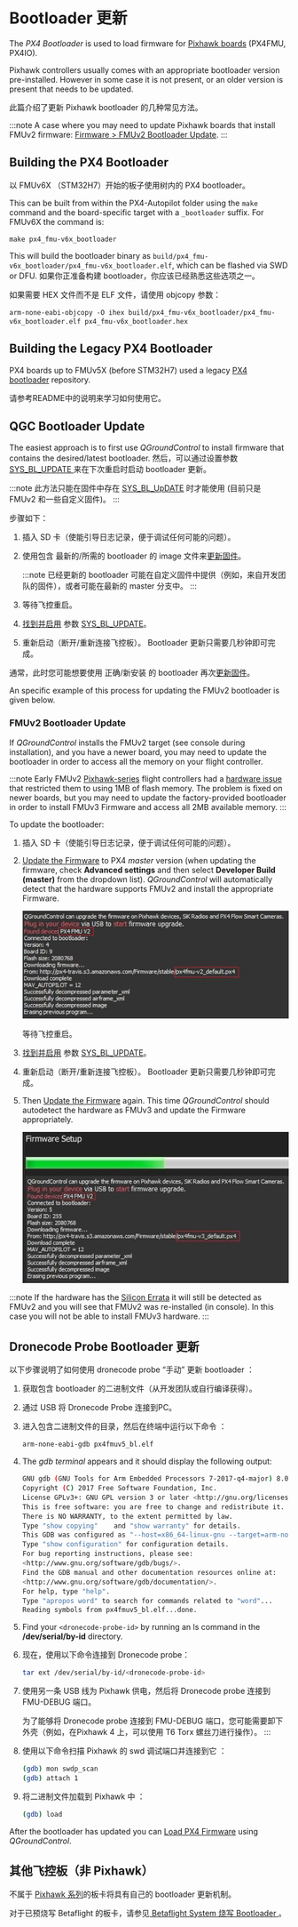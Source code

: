 # Bootloader 更新

The _PX4 Bootloader_ is used to load firmware for [Pixhawk boards](../flight_controller/pixhawk_series.md) (PX4FMU, PX4IO).

Pixhawk controllers usually comes with an appropriate bootloader version pre-installed. However in some case it is not present, or an older version is present that needs to be updated.

此篇介绍了更新 Pixhawk bootloader 的几种常见方法。

:::note
A case where you may need to update Pixhawk boards that install FMUv2 firmware: [Firmware > FMUv2 Bootloader Update](../config/firmware.md#bootloader).
:::

## Building the PX4 Bootloader

以 FMUv6X （STM32H7）开始的板子使用树内的 PX4 bootloader。

This can be built from within the PX4-Autopilot folder using the `make` command and the board-specific target with a `_bootloader` suffix. For FMUv6X the command is:

```
make px4_fmu-v6x_bootloader
```

This will build the bootloader binary as `build/px4_fmu-v6x_bootloader/px4_fmu-v6x_bootloader.elf`, which can be flashed via SWD or DFU. 如果你正准备构建 bootloader，你应该已经熟悉这些选项之一。

如果需要 HEX 文件而不是 ELF 文件，请使用 objcopy 参数：

```
arm-none-eabi-objcopy -O ihex build/px4_fmu-v6x_bootloader/px4_fmu-v6x_bootloader.elf px4_fmu-v6x_bootloader.hex
```

## Building the Legacy PX4 Bootloader

PX4 boards up to FMUv5X (before STM32H7) used a legacy [PX4 bootloader](https://github.com/PX4/Bootloader) repository.

请参考README中的说明来学习如何使用它。

## QGC Bootloader Update

The easiest approach is to first use _QGroundControl_ to install firmware that contains the desired/latest bootloader. 然后，可以通过设置参数[ SYS_BL_UPDATE ](../advanced_config/parameter_reference.md#SYS_BL_UPDATE)来在下次重启时启动 bootloader 更新。

:::note
此方法只能在固件中存在 [SYS_BL_UpDATE](../advanced_config/parameter_reference.md#SYS_BL_UPDATE) 时才能使用 (目前只是 FMUv2 和一些自定义固件)。
:::

步骤如下：

1. 插入 SD 卡（使能引导日志记录，便于调试任何可能的问题）。
1. 使用包含 最新的/所需的 bootloader 的 image 文件来[更新固件](../config/firmware.md#custom)。

   :::note
已经更新的 bootloader 可能在自定义固件中提供（例如，来自开发团队的固件），或者可能在最新的 master 分支中。
:::

1. 等待飞控重启。
1. [找到并启用](../advanced_config/parameters.md) 参数 [SYS_BL_UPDATE](../advanced_config/parameter_reference.md#SYS_BL_UPDATE)。
1. 重新启动（断开/重新连接飞控板）。 Bootloader 更新只需要几秒钟即可完成。

通常，此时您可能想要使用 正确/新安装 的 bootloader 再次[更新固件](../config/firmware.md)。

An specific example of this process for updating the FMUv2 bootloader is given below.

### FMUv2 Bootloader Update

If *QGroundControl* installs the FMUv2 target (see console during installation), and you have a newer board, you may need to update the bootloader in order to access all the memory on your flight controller.

:::note
Early FMUv2 [Pixhawk-series](../flight_controller/pixhawk_series.md#fmu_versions) flight controllers had a [hardware issue](../flight_controller/silicon_errata.md#fmuv2-pixhawk-silicon-errata) that restricted them to using 1MB of flash memory. The problem is fixed on newer boards, but you may need to update the factory-provided bootloader in order to install FMUv3 Firmware and access all 2MB available memory.
:::

To update the bootloader:

1. 插入 SD 卡（使能引导日志记录，便于调试任何可能的问题）。
1. [Update the Firmware](../config/firmware.md) to PX4 *master* version (when updating the firmware, check **Advanced settings** and then select **Developer Build (master)** from the dropdown list). *QGroundControl* will automatically detect that the hardware supports FMUv2 and install the appropriate Firmware.

   ![FMUv2 更新](../../assets/qgc/setup/firmware/bootloader_update.jpg)

   等待飞控重启。
1. [找到并启用](../advanced_config/parameters.md) 参数 [SYS_BL_UPDATE](../advanced_config/parameter_reference.md#SYS_BL_UPDATE)。
1. 重新启动（断开/重新连接飞控板）。 Bootloader 更新只需要几秒钟即可完成。
1. Then [Update the Firmware](../config/firmware.md) again. This time *QGroundControl* should autodetect the hardware as FMUv3 and update the Firmware appropriately.

   ![FMUv3 update](../../assets/qgc/setup/firmware/bootloader_fmu_v3_update.jpg)

:::note
If the hardware has the [Silicon Errata](../flight_controller/silicon_errata.md#fmuv2-pixhawk-silicon-errata) it will still be detected as FMUv2 and you will see that FMUv2 was re-installed (in console). In this case you will not be able to install FMUv3 hardware.
:::


## Dronecode Probe Bootloader 更新

以下步骤说明了如何使用 dronecode probe “手动” 更新 bootloader ：

1. 获取包含 bootloader 的二进制文件（从开发团队或自行编译获得）。
1. 通过 USB 将 Dronecode Probe 连接到PC。
1. 进入包含二进制文件的目录，然后在终端中运行以下命令 ：

   ```bash
   arm-none-eabi-gdb px4fmuv5_bl.elf
   ```

1. The _gdb terminal_ appears and it should display the following output:

   ```bash
   GNU gdb (GNU Tools for Arm Embedded Processors 7-2017-q4-major) 8.0.50.20171128-git
   Copyright (C) 2017 Free Software Foundation, Inc.
   License GPLv3+: GNU GPL version 3 or later <http://gnu.org/licenses/gpl.html>
   This is free software: you are free to change and redistribute it.
   There is NO WARRANTY, to the extent permitted by law.
   Type "show copying"    and "show warranty" for details.
   This GDB was configured as "--host=x86_64-linux-gnu --target=arm-none-eabi".
   Type "show configuration" for configuration details.
   For bug reporting instructions, please see:
   <http://www.gnu.org/software/gdb/bugs/>.
   Find the GDB manual and other documentation resources online at:
   <http://www.gnu.org/software/gdb/documentation/>.
   For help, type "help".
   Type "apropos word" to search for commands related to "word"...
   Reading symbols from px4fmuv5_bl.elf...done.
   ```

1. Find your `<dronecode-probe-id>` by running an ls command in the **/dev/serial/by-id** directory.
1. 现在，使用以下命令连接到 Dronecode probe：

   ```bash
   tar ext /dev/serial/by-id/<dronecode-probe-id>
   ```

1. 使用另一条 USB 线为 Pixhawk 供电，然后将 Dronecode probe 连接到 FMU-DEBUG 端口。

   为了能够将 Dronecode probe 连接到 FMU-DEBUG 端口，您可能需要卸下外壳（例如，在Pixhawk 4 上，可以使用 T6 Torx 螺丝刀进行操作）。
:::

1. 使用以下命令扫描 Pixhawk 的 swd 调试端口并连接到它 ：

   ```bash
   (gdb) mon swdp_scan
   (gdb) attach 1
   ```

1. 将二进制文件加载到 Pixhawk 中 ：

   ```bash
   (gdb) load
   ```

After the bootloader has updated you can [Load PX4 Firmware](../config/firmware.md) using _QGroundControl_.

## 其他飞控板（非 Pixhawk）

不属于 [ Pixhawk 系列](../flight_controller/pixhawk_series.md)的板卡将具有自己的 bootloader 更新机制。

对于已预烧写 Betaflight 的板卡，请参见[ Betaflight System 烧写 Bootloader ](bootloader_update_from_betaflight.md)。
